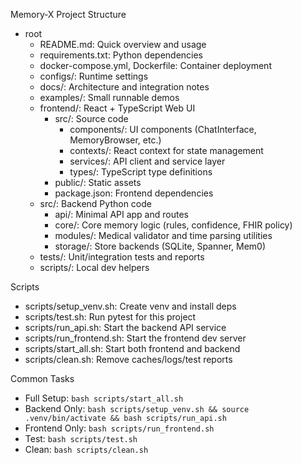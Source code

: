 Memory‑X Project Structure

- root
  - README.md: Quick overview and usage
  - requirements.txt: Python dependencies
  - docker-compose.yml, Dockerfile: Container deployment
  - configs/: Runtime settings
  - docs/: Architecture and integration notes
  - examples/: Small runnable demos
  - frontend/: React + TypeScript Web UI
    - src/: Source code
      - components/: UI components (ChatInterface, MemoryBrowser, etc.)
      - contexts/: React context for state management
      - services/: API client and service layer
      - types/: TypeScript type definitions
    - public/: Static assets
    - package.json: Frontend dependencies
  - src/: Backend Python code
    - api/: Minimal API app and routes
    - core/: Core memory logic (rules, confidence, FHIR policy)
    - modules/: Medical validator and time parsing utilities
    - storage/: Store backends (SQLite, Spanner, Mem0)
  - tests/: Unit/integration tests and reports
  - scripts/: Local dev helpers

Scripts
- scripts/setup_venv.sh: Create venv and install deps
- scripts/test.sh: Run pytest for this project
- scripts/run_api.sh: Start the backend API service
- scripts/run_frontend.sh: Start the frontend dev server
- scripts/start_all.sh: Start both frontend and backend
- scripts/clean.sh: Remove caches/logs/test reports

Common Tasks
- Full Setup: `bash scripts/start_all.sh`
- Backend Only: `bash scripts/setup_venv.sh && source .venv/bin/activate && bash scripts/run_api.sh`
- Frontend Only: `bash scripts/run_frontend.sh` 
- Test: `bash scripts/test.sh`
- Clean: `bash scripts/clean.sh`


